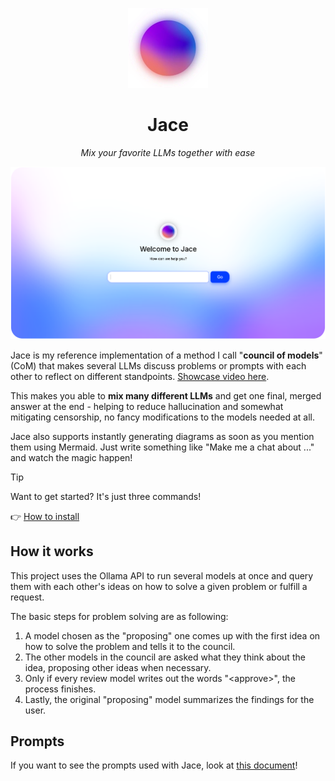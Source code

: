 <p align="center">
    <img src="./src/server/assets/images/icon-small.webp" alt="Jace Logo" width="128">
</p>
<h1 align="center">Jace</h1>
<p align="center">
    <i>Mix your favorite LLMs together with ease</i>
</p>

![Jace showcase image](./docs/assets/showcase-image.png)

Jace is my reference implementation of a method I call "**council of models**" (CoM) that makes several LLMs discuss problems or prompts with each other to reflect on different standpoints. [Showcase video here](./docs/assets/showcase-small.webm).

This makes you able to **mix many different LLMs** and get one final, merged answer at the end - helping to reduce hallucination and somewhat mitigating censorship, no fancy modifications to the models needed at all.

Jace also supports instantly generating diagrams as soon as you mention them using Mermaid. Just write something like "Make me a chat about ..." and watch the magic happen!

> [!TIP]
> Want to get started? It's just three commands!
>
> 👉 [How to install](./docs/install.md)

## How it works

This project uses the Ollama API to run several models at once and query them with each other's ideas on how to solve a given problem or fulfill a request.

The basic steps for problem solving are as following:

1. A model chosen as the "proposing" one comes up with the first idea on how to solve the problem and tells it to the council.
2. The other models in the council are asked what they think about the idea, proposing other ideas when necessary.
3. Only if every review model writes out the words "\<approve\>", the process finishes.
4. Lastly, the original "proposing" model summarizes the findings for the user.

## Prompts

If you want to see the prompts used with Jace, look at [this document](./docs/prompts.md)!
